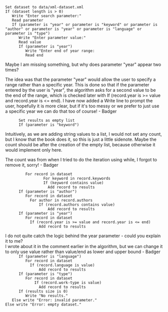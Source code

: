 `Set dataset to data/xml-dataset.xml`<br>
`If (dataset length is > 0)`<br>
`   Write "Enter search parameter:"`<br>
`   Read parameter`<br>
`   If (parameter is "year" or parameter is "keyword" or parameter is "author" or parameter is "year" or parameter is "language" or parameter is "type")`<br>
`      Write "Enter parameter value:"`<br>
`      Read value`<br>
`      If (parameter is "year")`<br>
`         Write "Enter end of year range:`<br>
`         Read end`<br>

Maybe I am missing something, but why does parameter "year" appear two times?<br>

The idea was that the parameter "year" would allow the user to specify a range rather than a specific year. This is done so that if the parameter entered by the user is "year", the algorithm asks for a second value to be the end of the range, which is checked later with If (record.year is >= value and record.year is <= end). I have now added a Write line to prompt the user, hopefully it is more clear, but if it's too messy or we prefer to just use a specific year we can do that too of course! - Badger<br>

`      Set results as empty list`<br>
`      If (parameter is "keyword")`<br>

Intuitively, as we are adding string values to a list, I would not set any count, but I know that the book does it, so this is just a little sidenote. Maybe the count should be after the creation of the empty list, because otherwise it would implement only here.<br>

The count was from when I tried to do the iteration using while, I forgot to remove it, sorry! - Badger<br>

`         For record in dataset`<br>
`			      For keyword in record.keywords`<br>
`           	  If (keyword contains value)`<br>
`               	Add record to results`<br>
`      If (parameter is "author")`<br>
`         For record in dataset`<br>
`           For author in record.authors`<br>
`               If (record.authors contains value)`<br>
`               	Add record to results`<br>
`      If (parameter is "year")`<br>
`         For record in dataset`<br>
`           If (record.year is >= value and record.year is <= end)`<br>
`               Add record to results`<br>

I do not quite catch the logic behind the year parameter - could you explain it to me?<br>
I wrote about it in the comment earlier in the algorithm, but we can change it to only use value rather than value/end as lower and upper bound - Badger<br>
`      If (parameter is "language")`<br>
`         For record in dataset`<br>
`           If (record.language is value)`<br>
`               Add record to results`<br>
`      If (parameter is "type")`<br>
`         For record in dataset`<br>
`         	  If (record.work-type is value)`<br>
`             	Add record to results`<br>
`      If (results size is 0)`<br>
`         Write "No results."`<br>
`   Else write "Error: invalid parameter."`<br>
`Else write "Error: empty dataset."`

